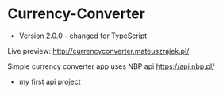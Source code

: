 # Currency-Converter

- Version 2.0.0 - changed for TypeScript

Live preview: http://currencyconverter.mateuszrajek.pl/

Simple currency converter app uses NBP api https://api.nbp.pl/
- my first api project

